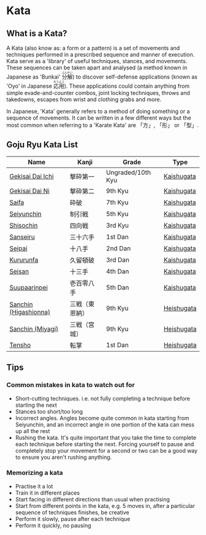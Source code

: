 # Kata

## What is a Kata?

A Kata (also know as: a form or a pattern) is a set of movements and techniques performed in a prescribed sequence and manner of execution. Kata serve as a 'library' of useful techniques, stances, and movements. These sequences can be taken apart and analysed (a method known in Japanese as 'Bunkai' <ruby><rb>分</rb><rt>ぶん</rt><rb>解</rb><rt>かい</rt></ruby>) to discover self-defense applications (known as 'Oyo' in Japanese <ruby><rb>応</rb><rt>おう</rt><rb>用</rb><rt>よう</rt></ruby>). These applications could contain anything from simple evade-and-counter combos, joint locking techniques, throws and takedowns, escapes from wrist and clothing grabs and more.

In Japanese, 'Kata' generally refers to a method of doing something or a sequence of movements. It can be written in a few different ways but the most common when referring to a 'Karate Kata' are 「方」, 「形」 or 「型」.

## Goju Ryu Kata List

| Name                                 | Kanji          | Grade             | Type                                 |
| ------------------------------------ | -------------- | ----------------- | ------------------------------------ |
| [Gekisai Dai Ichi](gekisai-dai-ichi) | 撃砕第一       | Ungraded/10th Kyu | [Kaishugata](/vocabulary#kaishugata) |
| [Gekisai Dai Ni](gekisai-dai-ni)     | 撃砕第二       | 9th Kyu           | [Kaishugata](/vocabulary#kaishugata) |
| [Saifa](saifa)                       | 砕破           | 7th Kyu           | [Kaishugata](/vocabulary#kaishugata) |
| [Seiyunchin](seiyunchin)             | 制引戦         | 5th Kyu           | [Kaishugata](/vocabulary#kaishugata) |
| [Shisochin](shisochin)               | 四向戦         | 3rd Kyu           | [Kaishugata](/vocabulary#kaishugata) |
| [Sanseiru](sanseiru)                 | 三十六手       | 1st Dan           | [Kaishugata](/vocabulary#kaishugata) |
| [Seipai](seipai)                     | 十八手         | 2nd Dan           | [Kaishugata](/vocabulary#kaishugata) |
| [Kururunfa](kururunfa)               | 久留頓破       | 3rd Dan           | [Kaishugata](/vocabulary#kaishugata) |
| [Seisan](seisan)                     | 十三手         | 4th Dan           | [Kaishugata](/vocabulary#kaishugata) |
| [Suupaarinpei](suparinpei)           | 壱百零八手     | 5th Dan           | [Kaishugata](/vocabulary#kaishugata) |
| [Sanchin (Higashionna)](sanchin)     | 三戦（東恩納） | 9th Kyu           | [Heishugata](/vocabulary#heishugata) |
| [Sanchin (Miyagi)](sanchin)          | 三戦（宮城）   | 9th Kyu           | [Heishugata](/vocabulary#heishugata) |
| [Tensho](tensho)                     | 転掌           | 1st Dan           | [Heishugata](/vocabulary#heishugata) |

## Tips

### Common mistakes in kata to watch out for

- Short-cutting techniques. i.e. not fully completing a technique before starting the next
- Stances too short/too long
- Incorrect angles. Angles become quite common in kata starting from Seiyunchin, and an incorrect angle in one portion of the kata can mess up all the rest
- Rushing the kata. It's quite important that you take the time to complete each technique before starting the next. Forcing yourself to pause and completely stop your movement for a second or two can be a good way to ensure you aren't rushing anything.

### Memorizing a kata

- Practise it a lot
- Train it in different places
- Start facing in different directions than usual when practising
- Start from different points in the kata, e.g. 5 moves in, after a particular sequence of techniques finishes, be creative
- Perform it slowly, pause after each technique
- Perform it quickly, no pausing
